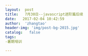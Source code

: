 ```yaml
---
layout:  post
title:   7月30日--javascript进阶篇后续
date:   2017-02-04 10:42:59
author:  'zhangtao'
header-img: 'img/post-bg-2015.jpg'
catalog:   false
tags:
-暑期培训

---
```



